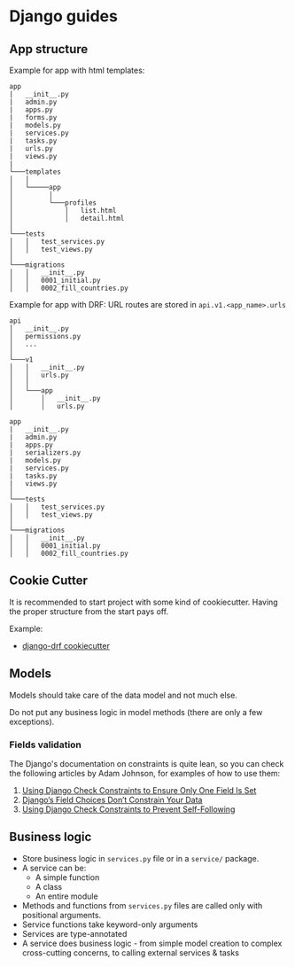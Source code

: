 # Django guides


## App structure

Example for app with html templates:
```
app
|   __init__.py
|   admin.py
|   apps.py
|   forms.py
|   models.py
|   services.py
|   tasks.py
|   urls.py
|   views.py
|
└───templates
│   │
│   └─────app
│         │
│         └───profiles
│             │   list.html
│             │   detail.html
│
└───tests
│   │   test_services.py
│   │   test_views.py
│
└───migrations
│   │   __init__.py
│   │   0001_initial.py
│   │   0002_fill_countries.py
```

Example for app with DRF:
URL routes are stored in `api.v1.<app_name>.urls`
```
api
│   __init__.py
│   permissions.py
│   ...
│
└───v1
│   │   __init__.py
│   │   urls.py
│   │
│   └───app
│       │   __init__.py
│       │   urls.py
```
```
app
|   __init__.py
|   admin.py
|   apps.py
|   serializers.py
|   models.py
|   services.py
|   tasks.py
|   views.py
│
└───tests
│   │   test_services.py
│   │   test_views.py
│
└───migrations
│   │   __init__.py
│   │   0001_initial.py
│   │   0002_fill_countries.py
```

## Cookie Cutter
It is recommended to start project with some kind of cookiecutter.
Having the proper structure from the start pays off.

Example:
- [django-drf cookiecutter](https://github.com/ReznikovRoman/cookiecutter-django-drf)

## Models
Models should take care of the data model and not much else.

Do not put any business logic in model methods (there are only a few exceptions).

### Fields validation

The Django's documentation on constraints is quite lean,
so you can check the following articles by Adam Johnson, for examples of how to use them:

1. [Using Django Check Constraints to Ensure Only One Field Is Set](https://adamj.eu/tech/2020/03/25/django-check-constraints-one-field-set/)
2. [Django’s Field Choices Don’t Constrain Your Data](https://adamj.eu/tech/2020/01/22/djangos-field-choices-dont-constrain-your-data/)
3. [Using Django Check Constraints to Prevent Self-Following](https://adamj.eu/tech/2021/02/26/django-check-constraints-prevent-self-following/)

## Business logic
- Store business logic in `services.py` file or in a `service/` package.
- A service can be:
  - A simple function
  - A class
  - An entire module
- Methods and functions from `services.py` files are called only with positional arguments.
- Service functions take keyword-only arguments
- Services are type-annotated
- A service does business logic - from simple model creation to complex cross-cutting concerns, to calling external services & tasks
